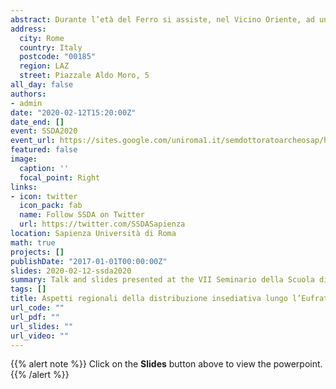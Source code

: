 ```yaml
---
abstract: Durante l’età del Ferro si assiste, nel Vicino Oriente, ad un evidente cambiamento nelle modalità di occupazione del territorio. Questo mutamento è esemplificato dalla dispersione di insediamenti di piccole dimensioni in aree spesso non occupate nei periodi precedenti, ed è stato solitamente associato ad entità politiche sovraregionali, come l’Impero Assiro. Dagli anni ’80 ad oggi, numerose ricognizioni hanno permesso di evidenziare ed interpretare questo fenomeno, riconosciuto in modo particolarmente evidente nelle regioni dell’Alta Mesopotamia e lungo i fiumi Habur e Tigri. L’area oggetto di questo intervento è invece il corso dell’Eufrate nel suo settore siro-turco, già oggetto di numerose ricognizioni archeologiche. I risultati di queste ultime non sono  però mai stati analizzati quantitativamente e inseriti in una prospettiva sovraregionale che andasse oltre i limiti di una singola ricognizione. Tramite un approccio caratteristico della Landscape Archaeology e degli studi regionali vicino-orientali, l’intervento proporrà una ricostruzione dell’insediamento nella regione, mettendo in evidenza le dinamiche insediative e collegandole al quadro storico dell’area durante l’età del Ferro.
address:
  city: Rome
  country: Italy
  postcode: "00185"
  region: LAZ
  street: Piazzale Aldo Moro, 5
all_day: false
authors:
- admin
date: "2020-02-12T15:20:00Z"
date_end: []
event: SSDA2020
event_url: https://sites.google.com/uniroma1.it/semdottoratoarcheosap/home?authuser=0
featured: false
image:
  caption: ''
  focal_point: Right
links:
- icon: twitter
  icon_pack: fab
  name: Follow SSDA on Twitter
  url: https://twitter.com/SSDASapienza
location: Sapienza Università di Roma
math: true
projects: []
publishDate: "2017-01-01T00:00:00Z"
slides: 2020-02-12-ssda2020
summary: Talk and slides presented at the VII Seminario della Scuola di Dottorato in Archeologia (SSDA).
tags: []
title: Aspetti regionali della distribuzione insediativa lungo l’Eufrate nell’età del Ferro (X-VII secolo a.C.)
url_code: ""
url_pdf: ""
url_slides: ""
url_video: ""
---
```


{{% alert note %}}
Click on the **Slides** button above to view the powerpoint.
{{% /alert %}}